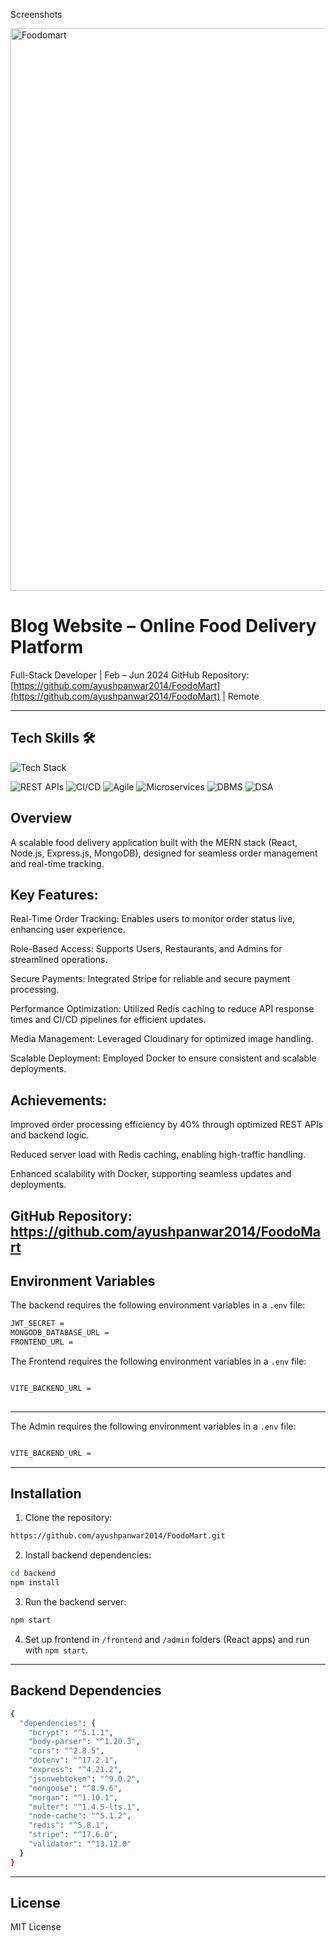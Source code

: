 
Screenshots

<img width="1360" height="900" alt="Foodomart" src="https://github.com/user-attachments/assets/2ae14df9-19f2-4b7a-8a93-69b1fbf1a880" />


# Blog Website – Online Food Delivery Platform

Full-Stack Developer | Feb – Jun 2024
GitHub Repository: [https://github.com/ayushpanwar2014/FoodoMart](https://github.com/ayushpanwar2014/FoodoMart) | Remote  

---

<article>
  <h2>Tech Skills 🛠️</h2>

  <!-- Skillicons for supported skills -->
  <img src="https://skillicons.dev/icons?i=html,css,js,react,nodejs,expressjs,mongodb,git,github&perline=5" alt="Tech Stack" />
  
![REST APIs](https://img.shields.io/badge/REST%20APIs-6C63FF?style=for-the-badge)
![CI/CD](https://img.shields.io/badge/CI%2FCD-E53E3E?style=for-the-badge)
![Agile](https://img.shields.io/badge/Agile-F6AD55?style=for-the-badge)
![Microservices](https://img.shields.io/badge/Microservices-805AD5?style=for-the-badge)
![DBMS](https://img.shields.io/badge/DBMS-D69E2E?style=for-the-badge)
![DSA](https://img.shields.io/badge/DataStructures--Algorithms-3182CE?style=for-the-badge)
</article>

<article>


## Overview
A scalable food delivery application built with the MERN stack (React, Node.js, Express.js, MongoDB), designed for seamless order management and real-time tracking.

## Key Features:





Real-Time Order Tracking: Enables users to monitor order status live, enhancing user experience.

Role-Based Access: Supports Users, Restaurants, and Admins for streamlined operations.

Secure Payments: Integrated Stripe for reliable and secure payment processing.

Performance Optimization: Utilized Redis caching to reduce API response times and CI/CD pipelines for efficient updates.

Media Management: Leveraged Cloudinary for optimized image handling.

Scalable Deployment: Employed Docker to ensure consistent and scalable deployments.

## Achievements:

Improved order processing efficiency by 40% through optimized REST APIs and backend logic.

Reduced server load with Redis caching, enabling high-traffic handling.

Enhanced scalability with Docker, supporting seamless updates and deployments.

GitHub Repository: https://github.com/ayushpanwar2014/FoodoMart
---


## Environment Variables
The backend requires the following environment variables in a `.env` file:


```bash
JWT_SECRET = 
MONGODB_DATABASE_URL = 
FRONTEND_URL = 

````
The Frontend requires the following environment variables in a `.env` file:

```bash

VITE_BACKEND_URL =
 
````

---
The Admin requires the following environment variables in a `.env` file:

```bash

VITE_BACKEND_URL =

````

---

## Installation

1. Clone the repository:

```bash
https://github.com/ayushpanwar2014/FoodoMart.git
````

2. Install backend dependencies:

```bash
cd backend
npm install
```

3. Run the backend server:

```bash
npm start
```

4. Set up frontend in `/frontend` and `/admin` folders (React apps) and run with `npm start`.

---

## Backend Dependencies
```bash
{
  "dependencies": {
    "bcrypt": "^5.1.1",
    "body-parser": "^1.20.3",
    "cors": "^2.8.5",
    "dotenv": "^17.2.1",
    "express": "^4.21.2",
    "jsonwebtoken": "^9.0.2",
    "mongoose": "^8.9.6",
    "morgan": "^1.10.1",
    "multer": "^1.4.5-lts.1",
    "node-cache": "^5.1.2",
    "redis": "^5.8.1",
    "stripe": "^17.6.0",
    "validator": "^13.12.0"
  }
}
````
---

## License

MIT License


